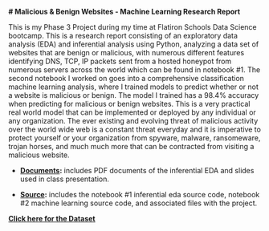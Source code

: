 **﻿# Malicious & Benign Websites - Machine Learning Research Report**

This is my Phase 3 Project during my time at Flatiron Schools Data Science bootcamp. This is a research report consisting of an exploratory data analysis (EDA) and inferential analysis using Python, analyzing a data set of websites that are benign or malicious, with numerous different features identifying DNS, TCP, IP packets sent from a hosted honeypot from numerous servers across the world which can be found in notebook #1. The second notebook I worked on goes into a comprehensive classification machine learning analysis, where I trained models to predict whether or not a website is malicious or benign. The model I trained has a 98.4% accuracy when predicting for malicious or benign websites. This is a very practical real world model that can be implemented or deployed by any individual or any organization. The ever existing and evolving threat of malicious activity over the world wide web is a constant threat everyday and it is imperative to protect yourself or your organization from spyware, malware, ransomeware, trojan horses, and much much more that can be contracted from visiting a malicious website.

- **[Documents](./documents):** includes PDF documents of the inferential EDA and slides used in class presentation.

- **[Source](./source):** includes the notebook #1 inferential eda source code, notebook #2 machine learning source code, and associated files with the project.

**[Click here for the Dataset](https://www.kaggle.com/datasets/xwolf12/malicious-and-benign-websites/data)**
